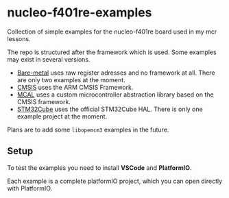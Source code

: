 # nucleo-f401re-examples
Collection of simple examples for the nucleo-f401re board used in my mcr lessons.

The repo is structured after the framework which is used. Some examples may exist in several versions.

- [Bare-metal](./Bare-Metal/) uses raw register adresses and no framework at all. There are only two examples at the moment.
- [CMSIS](./CMSIS) uses the ARM CMSIS Framework. 
- [MCAL](./MACL) uses a custom microcontroller abstraction library based on the CMSIS framework.
- [STM32Cube](./STM32Cube) uses the official STM32Cube HAL. There is only one example project at the moment. 

Plans are to add some `libopemcm3` examples in the future. 
 
## Setup

To test the examples you need to install **VSCode** and **PlatformIO**.

Each example is a complete platformIO project, which you can open directly with PlatformIO.
